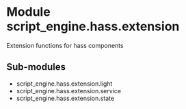 Module script_engine.hass.extension
===================================
Extension functions for hass components

Sub-modules
-----------
* script_engine.hass.extension.light
* script_engine.hass.extension.service
* script_engine.hass.extension.state